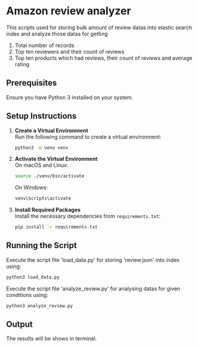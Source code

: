 # Amazon review analyzer

This scripts used for storing bulk amount of review datas into elastic search index and analyze those datas for getting
1. Total number of records
2. Top ten reviewers and their count of reviews
3. Top ten products which had reviews, their count of reviews and average rating

## Prerequisites

Ensure you have Python 3 installed on your system.

## Setup Instructions

1. **Create a Virtual Environment**  
   Run the following command to create a virtual environment:
   ```sh
   python3 -m venv venv
   ```

2. **Activate the Virtual Environment**  
   On macOS and Linux:
   ```sh
   source ./venv/bin/activate
   ```
   On Windows:
   ```sh
   venv\Scripts\activate
   ```

3. **Install Required Packages**  
   Install the necessary dependencies from `requirements.txt`:
   ```sh
   pip install -r requirements.txt
   ```

## Running the Script

Execute the script file 'load_data.py' for storing 'review.json' into index using:
```sh
python3 load_data.py
```

Execute the script file 'analyze_review.py' for analysing datas for given conditions using:
```sh
python3 analyze_review.py
```

## Output

The results will be shows in terminal.


